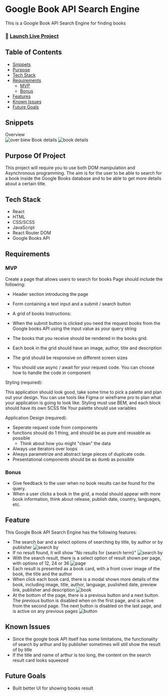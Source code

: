 # Google Book API Search Engine

This is a Google Book API Search Engine for finding books

### 🚀 [Launch Live Project](https://gulama2008.github.io/google-books/)

## Table of Contents

- [Snippets](#snippets)
- [Purpose](#purpose-of-project)
- [Tech Stack](#tech-stack)
- [Requirements](#requirements)
    - [MVP](#mvp)
    - [Bonus](#bonus)
- [Features](#features)
- [Known Issues](#known-issues)
- [Future Goals](#future-goals)

## Snippets

Overview  
![over biew](./src/assets/book1.png)
Book details 
![book details](./src/assets/details.png)

## Purpose Of Project
This project will require you to use both DOM manipulation and Asynchronous programming. The aim is for the user to be able to search for a book inside the Google Books database and to be able to get more details about a certain title.

## Tech Stack

- React
- HTML
- CSS/SCSS
- JavaScript
- React Router DOM
- Google Books API

## Requirements

### MVP
Create a page that allows users to search for books
Page should include the following:

- Header section introducing the page
- Form containing a text input and a submit / search button

- A grid of books
  Instructions:

- When the submit button is clicked you need the request books from the Google books API using the input value as your query string
- The books that you receive should be rendered in the books grid.
- Each book in the grid should have an image, author, title and description
- The grid should be responsive on different screen sizes
- You should use async / await for your request code. You can choose how to handle the code in component

Styling (required):

This application should look good, take some time to pick a palette and plan out your design. You can use tools like Figma or wireframe pro to plan what your application is going to look like.
Styling must use BEM, and each block should have its own SCSS file Your palette should use variables

Application Design (required):

- Seperate request code from components
- functions should do 1 thing, and should be as pure and reusable as possible
  - Think about how you might "clean" the data
- Always use iterators over loops
- Always parametrize and abstract large pieces of duplicate code.
- Presentational components should be as dumb as possible
### Bonus  
- Give feedback to the user when no book results can be found for the query.
- When a user clicks a book in the grid, a modal should appear with more book information, think about release, publish date, country, languages, etc.

## Feature
This Google Book API Search Engine has the following features:
- The search bar and a select options of searching by title, by author or by publisher
![search by](./src/assets/searchby.png)
- If no result found, it will show "No results for {search term}"
![search by](./src/assets/noresult.png)
- With the search result, there is a select option of result shown per page, with options of 12, 24 or 36
![page](./src/assets/page.png)
- Each result is presented as a book card, with a front cover image of the book, the title and the author
- When click each book card, there is a modal shown more details of the book, including image, title, author, language, puslished date, preview link, publisher and description
![book](./src/assets/book.png)
- At the bottom of the page, there is a previous button and a next button. The previous button is disabled when on the first page, and is active from the second page. The next button is disabled on the last page, and is active on any previous pages
![button](./src/assets/button.png)

## Known Issues  
- Since the google book API itself has some limitations, the functionality of search by arthur and by publisher sometimes will still show the result of by title
- If the title and name of arthur is too long, the content on the search result card looks squeezed

## Future Goals

- Built better UI for showing books result

